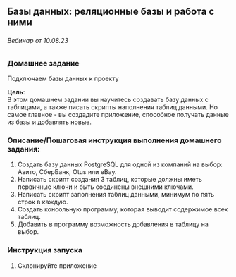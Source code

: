 ## Базы данных: реляционные базы и работа с ними
###### Вебинар от 10.08.23

### Домашнее задание
Подключаем базы данных к проекту

**Цель**:  
В этом домашнем задании вы научитесь создавать базу данных с таблицами, а также писать скрипты наполнения таблиц данными. Но самое главное - вы создадите приложение, способное получать данные из базы и добавлять новые.

### Описание/Пошаговая инструкция выполнения домашнего задания:
1. Создать базу данных PostgreSQL для одной из компаний на выбор: Авито, СберБанк, Otus или eBay.
2. Написать скрипт создания 3 таблиц, которые должны иметь первичные ключи и быть соединены внешними ключами.
3. Написать скрипт заполнения таблиц данными, минимум по пять строк в каждую.
4. Создать консольную программу, которая выводит содержимое всех таблиц.
5. Добавить в программу возможность добавления в таблицу на выбор.

### Инструкция запуска

1. Склонируйте приложение 